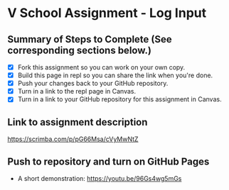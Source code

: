 # V School Assignment - Log Input

## Summary of Steps to Complete (See corresponding sections below.)
- [X] Fork this assignment so you can work on your own copy.
- [X] Build this page in repl so you can share the link when you're done.
- [X] Push your changes back to your GitHub repository.
- [X] Turn in a link to the repl page in Canvas.
- [X] Turn in a link to your GitHub repository for this assignment in Canvas.

## Link to assignment description
https://scrimba.com/p/pG66Msa/cVyMwNtZ

## Push to repository and turn on GitHub Pages

* A short demonstration: https://youtu.be/96Gs4wg5mGs

